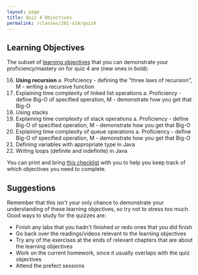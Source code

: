 ```yaml
---
layout: page
title: Quiz 4 Objectives
permalink: /classes/201-s24/quiz4
---
```


## Learning Objectives

The subset of [learning objectives](quizzes-overview) that you can demonstrate your proficiency/mastery on for quiz 4 are (new ones in bold):

16. **Using recursion**
    a. Proficiency - defining the "three laws of recursion", M - writing a recursive function
9. Explaining time complexity of linked list operations
    a. Proficiency - define Big-O of specified operation, M - demonstrate how you get that Big-O
10. Using stacks
11. Explaining time complexity of stack operations
    a. Proficiency - define Big-O of specified operation, M - demonstrate how you get that Big-O
13. Explaining time complexity of queue operations
    a. Proficiency - define Big-O of specified operation, M - demonstrate how you get that Big-O
1. Defining variables with appropriate type in Java
2. Writing loops (definite and indefinite) in Java

You can print and bring [this checklist](https://docs.google.com/document/d/1AzqD2hTc-PQjuBejkFh26TtSbRf2fD00espRmzMou18/edit?usp=sharing) with you to help you keep track of which objectives you need to complete.

## Suggestions
Remember that this isn't your only chance to demonstrate your understanding of these learning objectives, so try not to stress too much.
Good ways to study for the quizzes are:
* Finish any labs that you hadn't finished or redo ones that you did finish
* Go back over the readings/videos relevant to the learning objectives
* Try any of the exercises at the ends of relevant chapters that are about the learning objectives
* Work on the current homework, since it usually overlaps with the quiz objectives
* Attend the prefect sessions